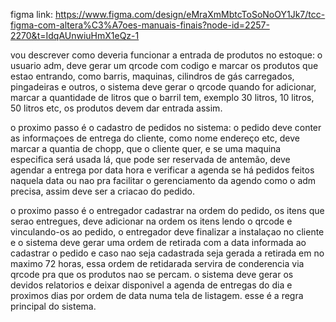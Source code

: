figma link: 
https://www.figma.com/design/eMraXmMbtcToSoNoOY1Jk7/tcc-figma-com-altera%C3%A7oes-manuais-finais?node-id=2257-2270&t=IdqAUnwiuHmX1eQz-1

vou descrever como deveria funcionar a entrada de produtos no estoque: 
o usuario adm, deve gerar um qrcode com codigo e marcar os produtos que estao entrando, como barris, maquinas, cilindros de gás carregados, pingadeiras e outros, o sistema deve gerar o qrcode quando for adicionar, marcar a quantidade de litros que o barril tem, exemplo 30 litros, 10 litros, 50 litros etc, os produtos devem dar entrada assim.

o proximo passo é o cadastro de pedidos no sistema:
o pedido deve conter as informaçoes de entrega do cliente, como nome endereço  etc,
deve marcar a quantia de chopp, que o cliente quer, e se uma maquina especifica será usada lá, que pode ser reservada de antemão, deve agendar a entrega por data hora e verificar a agenda se há pedidos feitos naquela data ou nao pra facilitar o gerenciamento da agendo como o adm precisa, assim deve ser a criacao do pedido.

o proximo passo é o entregador cadastrar na ordem do pedido, os itens que serao entregues, deve adicionar na ordem os itens lendo o qrcode e vinculando-os ao pedido, o entregador deve finalizar a instalaçao no cliente e o sistema deve gerar uma ordem de retirada com a data informada ao cadastrar o pedido e caso nao seja cadastrada seja gerada a retirada em no maximo 72 horas, essa ordem de retidarada servira de conderencia via qrcode pra que os produtos nao se percam. 
o sistema deve gerar os devidos relatorios e deixar disponivel a agenda de entregas do dia e proximos dias por ordem de data numa tela de listagem.
esse é a regra principal do sistema.